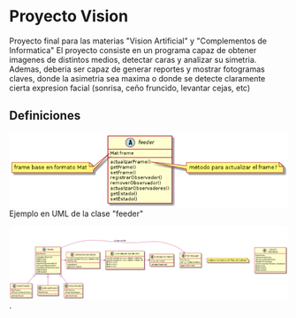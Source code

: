 # Proyecto Vision

Proyecto final para las materias "Vision Artificial" y "Complementos de Informatica"
El proyecto consiste en un programa capaz de obtener imagenes de distintos medios, detectar caras y analizar su simetria. Ademas, deberia ser capaz de generar reportes y mostrar fotogramas claves, donde la asimetria sea maxima o donde se detecte claramente cierta expresion facial (sonrisa, ceño fruncido, levantar cejas, etc)

## Definiciones

![Ejemplo del feeder](/Diagrama/feeder.png)
Ejemplo en UML de la clase "feeder"

![Ejemplo del funcioamiento general](/Diagrama/proyectoVision.png).
